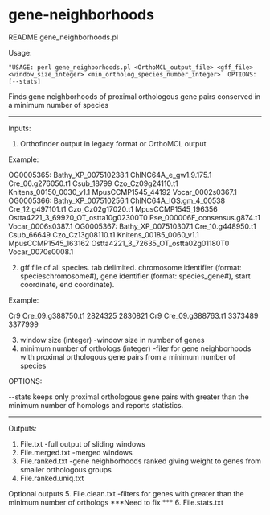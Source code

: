# gene-neighborhoods
README gene_neighborhoods.pl

Usage:
```
"USAGE: perl gene_neighborhoods.pl <OrthoMCL_output_file> <gff_file> <window_size_integer> <min_ortholog_species_number_integer>  OPTIONS: [--stats] 
```

Finds gene neighborhoods of proximal orthologous gene pairs conserved in a minimum number of species

---------------------------------------------------------------------------------

Inputs:

1. Orthofinder output in legacy format or OrthoMCL output

Example:

OG0005365: Bathy_XP_007510238.1 ChlNC64A_e_gw1.9.175.1 Cre_06.g276050.t1 Csub_18799 Czo_Cz09g24110.t1 Knitens_00150_0030_v1.1 MpusCCMP1545_44192 Vocar_0002s0367.1
OG0005366: Bathy_XP_007510256.1 ChlNC64A_IGS.gm_4_00538 Cre_12.g497101.t1 Czo_Cz02g17020.t1 MpusCCMP1545_196356 Ostta4221_3_69920_OT_ostta10g02300T0 Pse_000006F_consensus.g874.t1 Vocar_0006s0387.1
OG0005367: Bathy_XP_007510307.1 Cre_10.g448950.t1 Csub_66649 Czo_Cz13g08110.t1 Knitens_00185_0060_v1.1 MpusCCMP1545_163162 Ostta4221_3_72635_OT_ostta02g01180T0 Vocar_0070s0008.1

2. gff file of all species. tab delimited. chromosome identifier (format: specieschromosome#), gene identifier (format: species_gene#), start coordinate, end coordinate). 

Example:

Cr9	Cre_09.g388750.t1	2824325	2830821
Cr9	Cre_09.g388763.t1	3373489	3377999

3. window size (integer) -window size in number of genes 
4. minimum number of orthologs (integer) -filer for gene neighborhoods with proximal orthologous gene pairs from a minimum number of species 

OPTIONS:

--stats
  keeps only proximal orthologous gene pairs with greater than the minimum number of homologs and reports statistics. 

---------------------------------------------------------------------------------

Outputs:

1. File.txt -full output of sliding windows
2. File.merged.txt -merged windows
3. File.ranked.txt -gene neighborhoods ranked giving weight to genes from smaller orthologous groups
4. File.ranked.uniq.txt

Optional outputs
5. File.clean.txt -filters for genes with greater than the minimum number of orthologs ***Need to fix ***
6. File.stats.txt
